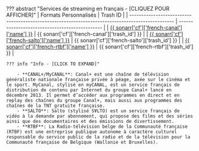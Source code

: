 ??? abstract "Services de streaming en français - [CLIQUEZ POUR AFFICHER]"
    | Formats Personnalisés                                                                            | Trash ID                                       |
    | ------------------------------------------------------------------------------------------------ | ---------------------------------------------- |
    | [{{ sonarr['cf']['french-canal']['name'] }}](/Sonarr/sonarr-collection-of-custom-formats/#canal) | {{ sonarr['cf']['french-canal']['trash_id'] }} |
    | [{{ sonarr['cf']['french-salto']['name'] }}](/Sonarr/sonarr-collection-of-custom-formats/#salto) | {{ sonarr['cf']['french-salto']['trash_id'] }} |
    | [{{ sonarr['cf']['french-rtbf']['name'] }}](/Sonarr/sonarr-collection-of-custom-formats/#rtbf)   | {{ sonarr['cf']['french-rtbf']['trash_id'] }}  |

    ??? info "Info - [CLICK TO EXPAND]"

        - **CANAL+/MyCANAL**: Canal+ est une chaîne de télévision généraliste nationale française privée à péage, axée sur le cinéma et le sport. MyCanal, stylisé en myCANAL, est un service français de distribution de contenu par Internet du groupe Canal+ lancé en décembre 2013. Il permet d’accéder aux programmes en direct et en replay des chaînes du groupe Canal+, mais aussi aux programmes des chaînes de la TNT gratuite française.
        - **SALTO**: Salto (stylisé SⱯLTO) est un service français de vidéo à la demande par abonnement, qui propose des films et des séries ainsi que des documentaires et des émissions de divertissement.
        - **RTBF**: La Radio-télévision belge de la Communauté française (RTBF) est une entreprise publique autonome à caractère culturel responsable du service public de la radio et de la télévision pour la Communauté française de Belgique (Wallonie et Bruxelles).
